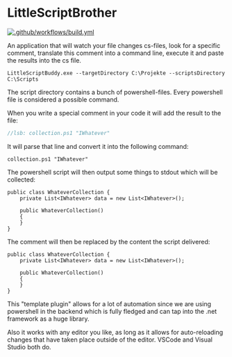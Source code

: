 # LittleScriptBrother

[![.github/workflows/build.yml](https://github.com/CleverCodeCravers/LittleScriptBuddy/actions/workflows/build.yml/badge.svg)](https://github.com/CleverCodeCravers/LittleScriptBuddy/actions/workflows/build.yml)

An application that will watch your file changes cs-files, look for a specific comment, translate this comment into a command line, execute it and paste the results into the cs file.

```
LittleScriptBuddy.exe --targetDirectory C:\Projekte --scriptsDirectory C:\Scripts
```

The script directory contains a bunch of powershell-files. 
Every powershell file is considered a possible command.

When you write a special comment in your code it will add the result to the file:

```csharp
//lsb: collection.ps1 "IWhatever"
```

It will parse that line and convert it into the following command: 
```
collection.ps1 "IWhatever"
```

The powershell script will then output some things to stdout which will be collected:
```
public class WhateverCollection {
    private List<IWhatever> data = new List<IWhatever>();
    
    public WhateverCollection()
    {
    }
}
```

The comment will then be replaced by the content the script delivered:
```
public class WhateverCollection {
    private List<IWhatever> data = new List<IWhatever>();
    
    public WhateverCollection()
    {
    }
}
```

This "template plugin" allows for a lot of automation since we are using powershell in the backend which is fully fledged and can tap into the .net framework as a huge library.

Also it works with any editor you like, as long as it allows for auto-reloading changes that have taken place outside of the editor. VSCode and Visual Studio both do.
